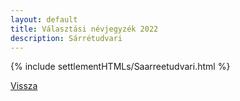 ```yaml
---
layout: default
title: Választási névjegyzék 2022
description: Sárrétudvari
---
```


{% include settlementHTMLs/Saarreetudvari.html %}

[Vissza](./)
